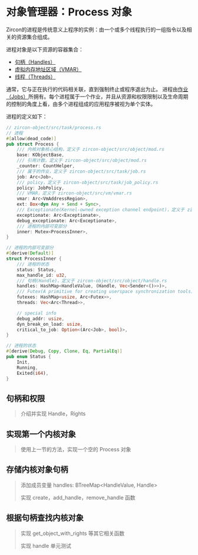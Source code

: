 # 对象管理器：Process 对象

Zircon的进程是传统意义上程序的实例：由一个或多个线程执行的一组指令以及相关的资源集合组成。   

进程对象是以下资源的容器集合：
* [句柄（Handles）](https://fuchsia.dev/fuchsia-src/concepts/kernel/handles)
* [虚拟内存地址区域（VMAR）](https://fuchsia.dev/fuchsia-src/reference/kernel_objects/vm_address_region)
* [线程（Threads）](https://fuchsia.dev/fuchsia-src/reference/kernel_objects/thread)   

通常，它与正在执行的代码相关联，直到强制终止或程序退出为止。
进程由[作业（Jobs）](https://fuchsia.dev/fuchsia-src/reference/kernel_objects/job)所拥有。每个进程属于一个作业，并且从资源和权限限制以及生命周期的控制的角度上看，由多个进程组成的应用程序被视为单个实体。  

进程的定义如下：
```rust
// zircon-object/src/task/process.rs
// 进程
#[allow(dead_code)]
pub struct Process {
    /// 内核对象核心结构，定义于 zircon-object/src/object/mod.rs 
    base: KObjectBase,
    /// 引用计数，定义于 zircon-object/src/object/mod.rs
    _counter: CountHelper,
    /// 属于的作业，定义于 zircon-object/src/task/job.rs
    job: Arc<Job>,
    /// policy，定义于 zircon-object/src/task/job_policy.rs
    policy: JobPolicy,
    /// VMAR，定义于 zircon-object/src/vm/vmar.rs
    vmar: Arc<VmAddressRegion>,
    ext: Box<dyn Any + Send + Sync>,
    /// Exceptionate(Kernel-owned exception channel endpoint)，定义于 zircon-object/src/task/exception.rs
    exceptionate: Arc<Exceptionate>,
    debug_exceptionate: Arc<Exceptionate>,
    /// 进程的内部可变部分
    inner: Mutex<ProcessInner>,
}

// 进程的内部可变部分
#[derive(Default)]
struct ProcessInner {
    /// 进程的状态
    status: Status,
    max_handle_id: u32,
    /// 句柄(Handle)，定义于 zircon-object/src/object/handle.rs
    handles: HashMap<HandleValue, (Handle, Vec<Sender<()>>)>,
    /// Futex(A primitive for creating userspace synchronization tools)，定义于
    futexes: HashMap<usize, Arc<Futex>>,
    threads: Vec<Arc<Thread>>,

    // special info
    debug_addr: usize,
    dyn_break_on_load: usize,
    critical_to_job: Option<(Arc<Job>, bool)>,
}

// 进程的状态
#[derive(Debug, Copy, Clone, Eq, PartialEq)]
pub enum Status {
    Init,
    Running,
    Exited(i64),
}
```


## 句柄和权限

[句柄]: https://github.com/zhangpf/fuchsia-docs-zh-CN/blob/master/zircon/docs/handles.md
[权限]: https://github.com/zhangpf/fuchsia-docs-zh-CN/blob/master/zircon/docs/rights.md

> 介绍并实现 Handle，Rights

## 实现第一个内核对象

> 使用上一节的方法，实现一个空的 Process 对象

## 存储内核对象句柄

> 添加成员变量 handles: BTreeMap<HandleValue, Handle>
>
> 实现 create，add_handle，remove_handle 函数

## 根据句柄查找内核对象

> 实现 get_object_with_rights 等其它相关函数
>
> 实现 handle 单元测试
